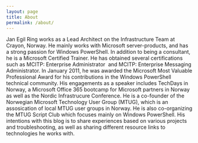 ```yaml
---
layout: page
title: About
permalink: /about/
---
```


Jan Egil Ring works as a Lead Architect on the Infrastructure Team at Crayon, Norway.
He mainly works with Microsoft server-products, and has a strong passion for Windows PowerShell. In addition to being a consultant, he is a Microsoft Certified Trainer.
He has obtained several certifications such as MCITP: Enterprise Administrator  and MCITP: Enterprise Messaging Administrator.
In January 2011, he was awarded the Microsoft Most Valuable Professional Award for his contributions in the Windows PowerShell technical community.
His engagements as a speaker includes TechDays in Norway, a Microsoft Office 365 bootcamp for Microsoft partners in Norway as well as the Nordic Infrastrucure Conference.
He is a co-founder of the Norwegian Microsoft Technology User Group (MTUG), which is an assosication of local MTUG user groups in Norway. He is also co-organizing the MTUG Script Club which focuses mainly on Windows PowerShell.
His intentions with this blog is to share experiences based on various projects and troubleshooting, as well as sharing different resource links to technologies he works with.